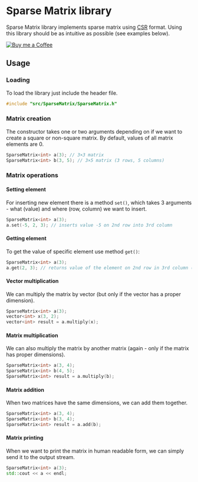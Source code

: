# Sparse Matrix library

Sparse Matrix library implements sparse matrix using [CSR](http://netlib.org/linalg/html_templates/node91.html#SECTION00931100000000000000) format. Using this library should be as intuitive as possible (see examples below).

[![Buy me a Coffee](https://www.paypalobjects.com/en_US/i/btn/btn_donate_LG.gif)](https://www.paypal.com/cgi-bin/webscr?cmd=_s-xclick&hosted_button_id=KWQJ7VTXZMZLS)

## Usage

### Loading

To load the library just include the header file.

```cpp
#include "src/SparseMatrix/SparseMatrix.h"
```


### Matrix creation

The constructor takes one or two arguments depending on if we want to create a square or non-square matrix. By default, values of all matrix elements are 0.

```cpp
SparseMatrix<int> a(3); // 3×3 matrix
SparseMatrix<int> b(3, 5); // 3×5 matrix (3 rows, 5 columns)
```


### Matrix operations

#### Setting element

For inserting new element there is a method `set()`, which takes 3 arguments - what (value) and where (row, column) we want to insert.

```cpp
SparseMatrix<int> a(3);
a.set(-5, 2, 3); // inserts value -5 on 2nd row into 3rd column
```

#### Getting element

To get the value of specific element use method `get()`:

```cpp
SparseMatrix<int> a(3);
a.get(2, 3); // returns value of the element on 2nd row in 3rd column (returns 0 if no value has been assigned yet)
```

#### Vector multiplication

We can multiply the matrix by vector (but only if the vector has a proper dimension).

```cpp
SparseMatrix<int> a(3);
vector<int> x(3, 2);
vector<int> result = a.multiply(x);
```

#### Matrix multiplication

We can also multiply the matrix by another matrix (again - only if the matrix has proper dimensions).

```cpp
SparseMatrix<int> a(3, 4);
SparseMatrix<int> b(4, 5);
SparseMatrix<int> result = a.multiply(b);
```

#### Matrix addition

When two matrices have the same dimensions, we can add them together.

```cpp
SparseMatrix<int> a(3, 4);
SparseMatrix<int> b(3, 4);
SparseMatrix<int> result = a.add(b);
```


#### Matrix printing

When we want to print the matrix in human readable form, we can simply send it to the output stream.

```cpp
SparseMatrix<int> a(3);
std::cout << a << endl;
```

